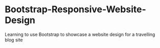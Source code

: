# Bootstrap-Responsive-Website-Design
Learning to use Bootstrap to showcase a website design for a travelling blog site
